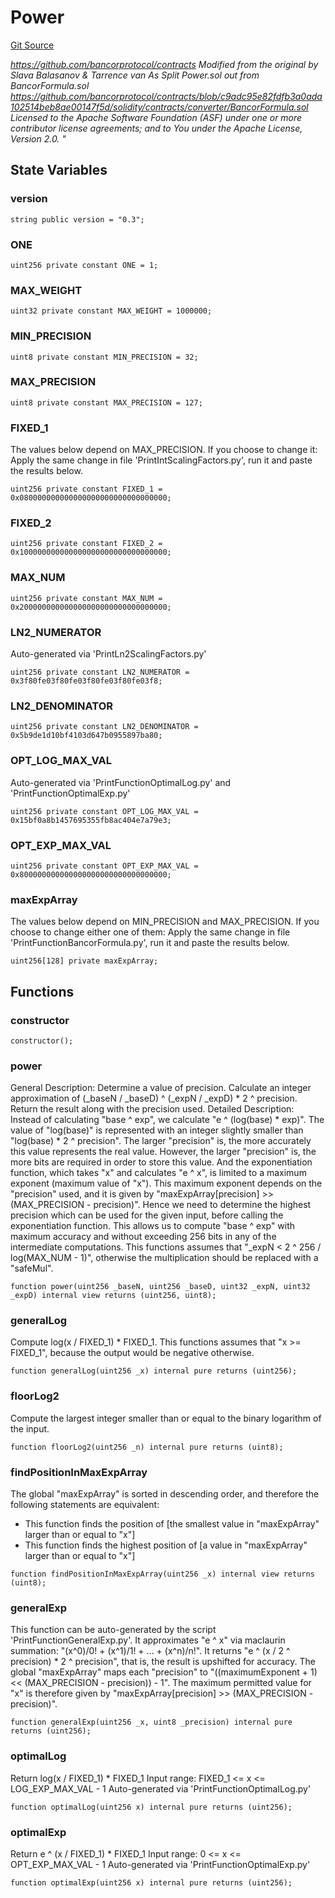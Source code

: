 # Power
[Git Source](https://github.com/DAObox/fantastic-spork/blob/37171c98e431882ac7150395fb59a9c8f7e87ee4/src/math/Power.sol)

*https://github.com/bancorprotocol/contracts
Modified from the original by Slava Balasanov & Tarrence van As
Split Power.sol out from BancorFormula.sol
https://github.com/bancorprotocol/contracts/blob/c9adc95e82fdfb3a0ada102514beb8ae00147f5d/solidity/contracts/converter/BancorFormula.sol
Licensed to the Apache Software Foundation (ASF) under one or more contributor license agreements;
and to You under the Apache License, Version 2.0. "*


## State Variables
### version

```solidity
string public version = "0.3";
```


### ONE

```solidity
uint256 private constant ONE = 1;
```


### MAX_WEIGHT

```solidity
uint32 private constant MAX_WEIGHT = 1000000;
```


### MIN_PRECISION

```solidity
uint8 private constant MIN_PRECISION = 32;
```


### MAX_PRECISION

```solidity
uint8 private constant MAX_PRECISION = 127;
```


### FIXED_1
The values below depend on MAX_PRECISION. If you choose to change it:
Apply the same change in file 'PrintIntScalingFactors.py', run it and paste the results below.


```solidity
uint256 private constant FIXED_1 = 0x080000000000000000000000000000000;
```


### FIXED_2

```solidity
uint256 private constant FIXED_2 = 0x100000000000000000000000000000000;
```


### MAX_NUM

```solidity
uint256 private constant MAX_NUM = 0x200000000000000000000000000000000;
```


### LN2_NUMERATOR
Auto-generated via 'PrintLn2ScalingFactors.py'


```solidity
uint256 private constant LN2_NUMERATOR = 0x3f80fe03f80fe03f80fe03f80fe03f8;
```


### LN2_DENOMINATOR

```solidity
uint256 private constant LN2_DENOMINATOR = 0x5b9de1d10bf4103d647b0955897ba80;
```


### OPT_LOG_MAX_VAL
Auto-generated via 'PrintFunctionOptimalLog.py' and 'PrintFunctionOptimalExp.py'


```solidity
uint256 private constant OPT_LOG_MAX_VAL = 0x15bf0a8b1457695355fb8ac404e7a79e3;
```


### OPT_EXP_MAX_VAL

```solidity
uint256 private constant OPT_EXP_MAX_VAL = 0x800000000000000000000000000000000;
```


### maxExpArray
The values below depend on MIN_PRECISION and MAX_PRECISION. If you choose to change either one of them:
Apply the same change in file 'PrintFunctionBancorFormula.py', run it and paste the results below.


```solidity
uint256[128] private maxExpArray;
```


## Functions
### constructor


```solidity
constructor();
```

### power

General Description:
Determine a value of precision.
Calculate an integer approximation of (_baseN / _baseD) ^ (_expN / _expD) * 2 ^ precision.
Return the result along with the precision used.
Detailed Description:
Instead of calculating "base ^ exp", we calculate "e ^ (log(base) * exp)".
The value of "log(base)" is represented with an integer slightly smaller than "log(base) * 2 ^ precision".
The larger "precision" is, the more accurately this value represents the real value.
However, the larger "precision" is, the more bits are required in order to store this value.
And the exponentiation function, which takes "x" and calculates "e ^ x", is limited to a maximum exponent (maximum value of "x").
This maximum exponent depends on the "precision" used, and it is given by "maxExpArray[precision] >> (MAX_PRECISION - precision)".
Hence we need to determine the highest precision which can be used for the given input, before calling the exponentiation function.
This allows us to compute "base ^ exp" with maximum accuracy and without exceeding 256 bits in any of the intermediate computations.
This functions assumes that "_expN < 2 ^ 256 / log(MAX_NUM - 1)", otherwise the multiplication should be replaced with a "safeMul".


```solidity
function power(uint256 _baseN, uint256 _baseD, uint32 _expN, uint32 _expD) internal view returns (uint256, uint8);
```

### generalLog

Compute log(x / FIXED_1) * FIXED_1.
This functions assumes that "x >= FIXED_1", because the output would be negative otherwise.


```solidity
function generalLog(uint256 _x) internal pure returns (uint256);
```

### floorLog2

Compute the largest integer smaller than or equal to the binary logarithm of the input.


```solidity
function floorLog2(uint256 _n) internal pure returns (uint8);
```

### findPositionInMaxExpArray

The global "maxExpArray" is sorted in descending order, and therefore the following statements are equivalent:
- This function finds the position of [the smallest value in "maxExpArray" larger than or equal to "x"]
- This function finds the highest position of [a value in "maxExpArray" larger than or equal to "x"]


```solidity
function findPositionInMaxExpArray(uint256 _x) internal view returns (uint8);
```

### generalExp

This function can be auto-generated by the script 'PrintFunctionGeneralExp.py'.
It approximates "e ^ x" via maclaurin summation: "(x^0)/0! + (x^1)/1! + ... + (x^n)/n!".
It returns "e ^ (x / 2 ^ precision) * 2 ^ precision", that is, the result is upshifted for accuracy.
The global "maxExpArray" maps each "precision" to "((maximumExponent + 1) << (MAX_PRECISION - precision)) - 1".
The maximum permitted value for "x" is therefore given by "maxExpArray[precision] >> (MAX_PRECISION - precision)".


```solidity
function generalExp(uint256 _x, uint8 _precision) internal pure returns (uint256);
```

### optimalLog

Return log(x / FIXED_1) * FIXED_1
Input range: FIXED_1 <= x <= LOG_EXP_MAX_VAL - 1
Auto-generated via 'PrintFunctionOptimalLog.py'


```solidity
function optimalLog(uint256 x) internal pure returns (uint256);
```

### optimalExp

Return e ^ (x / FIXED_1) * FIXED_1
Input range: 0 <= x <= OPT_EXP_MAX_VAL - 1
Auto-generated via 'PrintFunctionOptimalExp.py'


```solidity
function optimalExp(uint256 x) internal pure returns (uint256);
```

